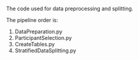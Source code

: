 The code used for data preprocessing and splitting.

The pipeline order is:
  1. DataPreparation.py
  2. ParticipantSelection.py
  3. CreateTables.py
  4. StratifiedDataSplitting.py
